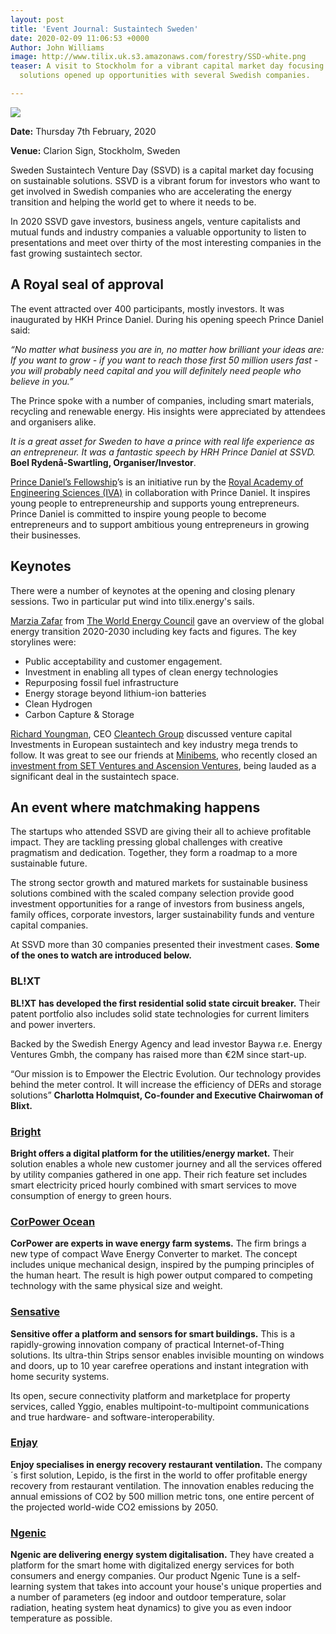 ```yaml
---
layout: post
title: 'Event Journal: Sustaintech Sweden'
date: 2020-02-09 11:06:53 +0000
Author: John Williams
image: http://www.tilix.uk.s3.amazonaws.com/forestry/SSD-white.png
teaser: A visit to Stockholm for a vibrant capital market day focusing on sustainable
  solutions opened up opportunities with several Swedish companies.

---
```

![](http://www.tilix.uk.s3.amazonaws.com/forestry/SSD-white.png)

**Date:** Thursday 7th February, 2020

**Venue:** Clarion Sign, Stockholm, Sweden

Sweden Sustaintech Venture Day (SSVD) is a capital market day focusing on sustainable solutions. SSVD is a vibrant forum for investors who want to get involved in Swedish companies who are accelerating the energy transition and helping the world get to where it needs to be.

In 2020 SSVD gave investors, business angels, venture capitalists and mutual funds and industry companies a valuable opportunity to listen to presentations and meet over thirty of the most interesting companies in the fast growing sustaintech sector.

## A Royal seal of approval

The event attracted over 400 participants, mostly investors. It was inaugurated by HKH Prince Daniel. During his opening speech Prince Daniel said:

_“No matter what business you are in, no matter how brilliant your ideas are: If you want to grow - if you want to reach those first 50 million users fast - you will probably need capital and you will definitely need people who believe in you.”_

The Prince spoke with a number of companies, including smart materials, recycling and renewable energy. His insights were appreciated by attendees and organisers alike.

_It is a great asset for Sweden to have a prince with real life experience as an entrepreneur. It was a fantastic speech by HRH Prince Daniel at SSVD._ **Boel Rydenå-Swartling, Organiser/Investor**.

[Prince Daniel’s Fellowship](https://prinsdanielsfellowship.se/)’s is an initiative run by the [Royal Academy of Engineering Sciences (IVA)](https://www.iva.se/) in collaboration with Prince Daniel. It inspires young people to entrepreneurship and supports young entrepreneurs. Prince Daniel is committed to inspire young people to become entrepreneurs and to support ambitious young entrepreneurs in growing their businesses.

## Keynotes

There were a number of keynotes at the opening and closing plenary sessions. Two in particular put wind into tilix.energy's sails.

[Marzia Zafar](https://www.linkedin.com/in/marzia-zafar-6a7ba24/) from [The World Energy Council](https://www.worldenergy.org/) gave an overview of the global energy transition 2020-2030 including key facts and figures. The key storylines were:

* Public acceptability and customer engagement.
* Investment in enabling all types of clean energy technologies
* Repurposing fossil fuel infrastructure
* Energy storage beyond lithium-ion batteries
* Clean Hydrogen
* Carbon Capture & Storage

[Richard Youngman](https://www.linkedin.com/in/richardyoungman/), CEO [Cleantech Group](https://www.cleantech.com/) discussed venture capital Investments in European sustaintech and key industry mega trends to follow. It was great to see our friends at [Minibems](http://www.minibems.com/), who recently closed an [investment from SET Ventures and Ascension Ventures](http://www.minibems.com/blog-events/blog/minibems-raises-its-latest-investment-round-from-new-investors-set-ventures-and-ascension-ventures/), being lauded as a significant deal in the sustaintech space.

## An event where matchmaking happens

The startups who attended SSVD are giving their all to achieve profitable impact. They are tackling pressing global challenges with creative pragmatism and dedication. Together, they form a roadmap to a more sustainable future.

The strong sector growth and matured markets for sustainable business solutions combined with the scaled company selection provide good investment opportunities for a range of investors from business angels, family offices, corporate investors, larger sustainability funds and venture capital companies.

At SSVD more than 30 companies presented their investment cases. **Some of the ones to watch are introduced below.**

### BL!XT

**BL!XT** **has developed the first residential solid state circuit breaker.** Their patent portfolio also includes solid state technologies for current limiters and power inverters.

Backed by the Swedish Energy Agency and lead investor Baywa r.e. Energy Ventures Gmbh, the company has raised more than €2M since start-up.

“Our mission is to Empower the Electric Evolution. Our technology provides behind the meter control. It will increase the efficiency of DERs and storage solutions” **Charlotta Holmquist, Co-founder and Executive Chairwoman of Blixt.**

### [Bright](https://www.getbright.se/)

**Bright offers a digital platform for the utilities/energy market.** Their solution enables a whole new customer journey and all the services offered by utility companies gathered in one app. Their rich feature set includes smart electricity priced hourly combined with smart services to move consumption of energy to green hours.

### [CorPower Ocean](http://www.corpowerocean.com/)

**CorPower are experts in wave energy farm systems.** The firm brings a new type of compact Wave Energy Converter to market. The concept includes unique mechanical design, inspired by the pumping principles of the human heart. The result is high power output compared to competing technology with the same physical size and weight.

### [Sensative](https://sensative.com/)

**Sensitive offer a platform and sensors for smart buildings.** This is a rapidly-growing innovation company of practical Internet-of-Thing solutions. Its ultra-thin Strips sensor enables invisible mounting on windows and doors, up to 10 year carefree operations and instant integration with home security systems.

Its open, secure connectivity platform and marketplace for property services, called Yggio, enables multipoint-to-multipoint communications and true hardware- and software-interoperability.

### [Enjay](https://enjaysystems.com/sv/)

**Enjoy specialises in energy recovery restaurant ventilation.** The company´s first solution, Lepido, is the first in the world to offer profitable energy recovery from restaurant ventilation. The innovation enables reducing the annual emissions of CO2 by 500 million metric tons, one entire percent of the projected world-wide CO2 emissions by 2050.

### [Ngenic](https://ngenic.se/)

**Ngenic are delivering energy system digitalisation.** They have created a platform for the smart home with digitalized energy services for both consumers and energy companies. Our product Ngenic Tune is a self-learning system that takes into account your house's unique properties and a number of parameters (eg indoor and outdoor temperature, solar radiation, heating system heat dynamics) to give you as even indoor temperature as possible.